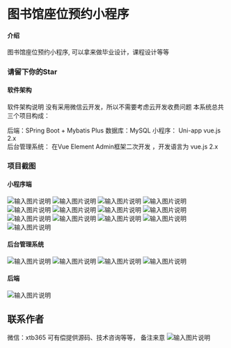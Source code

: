 # 图书馆座位预约小程序

#### 介绍

图书馆座位预约小程序, 可以拿来做毕业设计，课程设计等等

### 请留下你的Star

#### 软件架构

软件架构说明
没有采用微信云开发，所以不需要考虑云开发收费问题
本系统总共三个项目构成：

后端：SPring Boot + Mybatis Plus  数据库：MySQL
小程序： Uni-app  vue.js 2.x  
后台管理系统： 在Vue Element Admin框架二次开发 ，开发语言为 vue.js 2.x

### 项目截图
#### 小程序端
![输入图片说明](img/0334d512687a07111b8cf58e10377788.png)
![输入图片说明](img/143cf8d2fcb1742962039fbd7465592b.png)
![输入图片说明](img/1fdffbbfba093843d6255fc7dec3e7e9.png)
![输入图片说明](img/2a320d347259b4c4ad93b996385d70f7.png)
![输入图片说明](img/5a2081a08f176b4393e341a19d1b4969.png)
![输入图片说明](img/6887993b83260d5e99a2c5dc453354a4.png)
![输入图片说明](img/8fac9ab24224cc739856a3017b8280fd.png)
![输入图片说明](img/9a7f77ddb49827ed79ed2eebd7f7e830.png)
![输入图片说明](img/9caff5981ce67db42207332900e25567.png)
![输入图片说明](img/a3791fd3db2c1989eebb1c0c5b18a552.png)
![输入图片说明](img/b5bd0a0f12e6c32d75869011811a136e.png)
![输入图片说明](img/d1d932214db70b835803ff65b082e5f5.png)
![输入图片说明](img/d8a8a693b8f66b81ee3b3bc44b4c7eab.png)
#### 后台管理系统
![输入图片说明](img/image.png)
![输入图片说明](image1.png)
![输入图片说明](img/image2.png)
![输入图片说明](img/image3.png)
#### 后端
![输入图片说明](img/image4.png)

## 联系作者
微信：xtb365 可有偿提供源码、技术咨询等等，  备注来意
![输入图片说明](img/cd96babbedd25ddede11eea880bfa7b.jpg)
